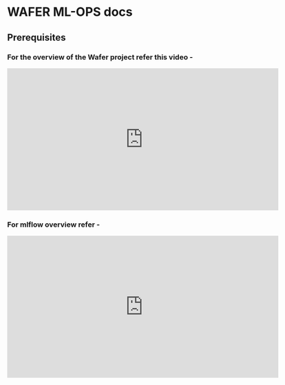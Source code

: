 # WAFER ML-OPS docs

## Prerequisites

### For the overview of the Wafer project refer this video -

<iframe width="630" height="330" src="https://www.youtube.com/embed/rsNAb1KmvFI?start=25157" frameborder="0" allow="accelerometer; autoplay; clipboard-write; encrypted-media; gyroscope; picture-in-picture" allowfullscreen></iframe>

### For mlflow overview refer - 

<iframe width="630" height="330" src="https://www.youtube.com/embed/3XSfxv5RMxE?start=7" frameborder="0" allow="accelerometer; autoplay; clipboard-write; encrypted-media; gyroscope; picture-in-picture" allowfullscreen></iframe>